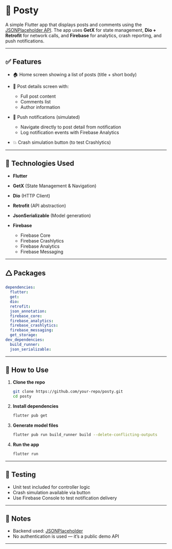 # 📱 Posty

A simple Flutter app that displays posts and comments using the [JSONPlaceholder API](https://jsonplaceholder.typicode.com). The app uses **GetX** for state management, **Dio + Retrofit** for network calls, and **Firebase** for analytics, crash reporting, and push notifications.

---

## ✅ Features

* 🏠 Home screen showing a list of posts (title + short body)
* 📄 Post details screen with:

  * Full post content
  * Comments list
  * Author information
* 🔔 Push notifications (simulated)

  * Navigate directly to post detail from notification
  * Log notification events with Firebase Analytics
* 💥 Crash simulation button (to test Crashlytics)

---

## 💠 Technologies Used

* **Flutter**
* **GetX** (State Management & Navigation)
* **Dio** (HTTP Client)
* **Retrofit** (API abstraction)
* **JsonSerializable** (Model generation)
* **Firebase**

  * Firebase Core
  * Firebase Crashlytics
  * Firebase Analytics
  * Firebase Messaging

---

## 🛆 Packages

```yaml
dependencies:
  flutter:
  get:
  dio:
  retrofit:
  json_annotation:
  firebase_core:
  firebase_analytics:
  firebase_crashlytics:
  firebase_messaging:
  get_storage:
dev_dependencies:
  build_runner:
  json_serializable:
```

---

## 🚀 How to Use

1. **Clone the repo**

   ```bash
   git clone https://github.com/your-repo/posty.git
   cd posty
   ```

2. **Install dependencies**

   ```bash
   flutter pub get
   ```

3. **Generate model files**

   ```bash
   flutter pub run build_runner build --delete-conflicting-outputs
   ```

4. **Run the app**

   ```bash
   flutter run
   ```

---

## 🧪 Testing

* Unit test included for controller logic
* Crash simulation available via button
* Use Firebase Console to test notification delivery

---

## 📌 Notes

* Backend used: [JSONPlaceholder](https://jsonplaceholder.typicode.com)
* No authentication is used — it’s a public demo API


---
